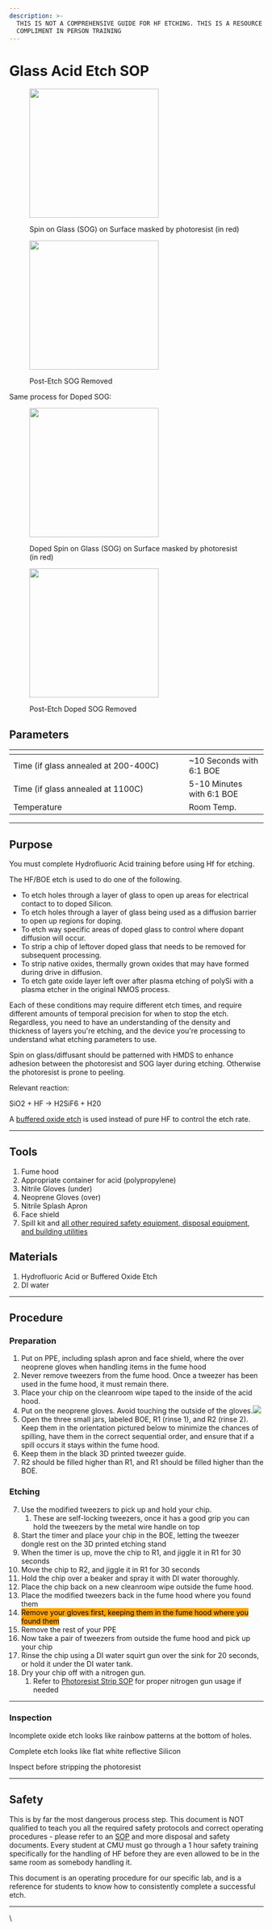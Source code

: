 ```yaml
---
description: >-
  THIS IS NOT A COMPREHENSIVE GUIDE FOR HF ETCHING. THIS IS A RESOURCE TO
  COMPLIMENT IN PERSON TRAINING
---
```


# Glass Acid Etch SOP



<figure><img src="../.gitbook/assets/image (17) (1).png" alt="" width="256"><figcaption><p>Spin on Glass (SOG) on Surface masked by photoresist (in red)</p></figcaption></figure>

<figure><img src="../.gitbook/assets/image (19) (1).png" alt="" width="256"><figcaption><p>Post-Etch SOG Removed</p></figcaption></figure>

Same process for Doped SOG:

<figure><img src="../.gitbook/assets/image (20) (1).png" alt="" width="256"><figcaption><p>Doped Spin on Glass (SOG) on Surface masked by photoresist (in red)</p></figcaption></figure>

<figure><img src="../.gitbook/assets/image (21) (1).png" alt="" width="256"><figcaption><p>Post-Etch Doped SOG Removed</p></figcaption></figure>

## Parameters

<table><thead><tr><th width="332"></th><th></th></tr></thead><tbody><tr><td>Time (if glass annealed at 200-400C)</td><td>~10 Seconds with 6:1 BOE</td></tr><tr><td>Time (if glass annealed at 1100C)</td><td>5-10 Minutes with 6:1 BOE</td></tr><tr><td>Temperature</td><td>Room Temp.</td></tr></tbody></table>

***

## Purpose

You must complete Hydrofluoric Acid training before using Hf for etching.

The HF/BOE etch is used to do one of the following.

* To etch holes through a layer of glass to open up areas for electrical contact to to doped Silicon.
* To etch holes through a layer of glass being used as a diffusion barrier to open up regions for doping.
* To etch way specific areas of doped glass to control where dopant diffusion will occur.
* To strip a chip of leftover doped glass that needs to be removed for subsequent processing.
* To strip native oxides, thermally grown oxides that may have formed during drive in diffusion.
* To etch gate oxide layer left over after plasma etching of polySi with a plasma etcher in the original NMOS process.

Each of these conditions may require different etch times, and require different amounts of temporal precision for when to stop the etch. Regardless, you need to have an understanding of the density and thickness of layers you're etching, and the device you're processing to understand what etching parameters to use.

Spin on glass/diffusant should be patterned with HMDS to enhance adhesion between the photoresist and SOG layer during etching. Otherwise the photoresist is prone to peeling.

Relevant reaction:

SiO2 + HF → H2SiF6 + H20

A [buffered oxide etch](https://us.vwr.com/store/product/36722614/buffered-oxide-etch-6-1-boe-6-1-semiconductor-grade) is used instead of pure HF to control the etch rate.

***

## Tools

1. Fume hood
2. Appropriate container for acid (polypropylene)
3. Nitrile Gloves (under)
4. Neoprene Gloves (over)
5. Nitrile Splash Apron
6. Face shield
7. Spill kit and [all other required safety equipment, disposal equipment, and building utilities](https://www.cmu.edu/ehs/Laboratory-Safety/chemical-safety/documents/sop-for-the-use-of-hydrofluoric-acid.pdf)

## Materials

1. Hydrofluoric Acid or Buffered Oxide Etch
2. DI water

***

## Procedure

### Preparation

1. Put on PPE, including splash apron and face shield, where the over neoprene gloves when handling items in the fume hood
2. Never remove tweezers from the fume hood. Once a tweezer has been used in the fume hood, it must remain there.
3. Place your chip on the cleanroom wipe taped to the inside of the acid hood.
4. Put on the neoprene gloves. Avoid touching the outside of the gloves.![](https://lh4.googleusercontent.com/jRPJLrFnxZH1qdT5iKs1nosnn31rF5jq5nVpMFXGpLs_gETjZL6SNDDPULGkFqcJ2mqP4BsImJXQC2akcywpaBjtUQwnmNwqDZ1okK_rfwIr32Qj_rc2l0iA1oTOjV67q5H7j9AaYpdHC_h-2e-3pHU)
5. Open the three small jars, labeled BOE, R1 (rinse 1), and R2 (rinse 2). Keep them in the orientation pictured below to minimize the chances of spilling, have them in the correct sequential order, and ensure that if a spill occurs it stays within the fume hood.
6. Keep them in the black 3D printed tweezer guide.
7. R2 should be filled higher than R1, and R1 should be filled higher than the BOE.



### Etching

7. Use the modified tweezers to pick up and hold your chip.
   1. These are self-locking tweezers, once it has a good grip you can hold the tweezers by the metal wire handle on top
8. Start the timer and place your chip in the BOE, letting the tweezer dongle rest on the 3D printed etching stand
9. When the timer is up, move the chip to R1, and jiggle it in R1 for 30 seconds
10. Move the chip to R2, and jiggle it in R1 for 30 seconds
11. Hold the chip over a beaker and spray it with DI water thoroughly.
12. Place the chip back on a new cleanroom wipe outside the fume hood.
13. Place the modified tweezers back in the fume hood where you found them
14. <mark style="background-color:orange;">Remove your gloves first, keeping them in the fume hood where you found them</mark>
15. Remove the rest of your PPE
16. Now take a pair of tweezers from outside the fume hood and pick up your chip
17. Rinse the chip using a DI water squirt gun over the sink for 20 seconds, or hold it under the DI water tank.
18. Dry your chip off with a nitrogen gun.
    1. Refer to [Photoresist Strip SOP](patterning-sop-stepper-v2/photoresist-strip-sop.md) for proper nitrogen gun usage if needed

***

### Inspection

Incomplete oxide etch looks like rainbow patterns at the bottom of holes.

Complete etch looks like flat white reflective Silicon

Inspect before stripping the photoresist

***

## Safety

This is by far the most dangerous process step. This document is NOT qualified to teach you all the required safety protocols and correct operating procedures - please refer to an [SOP](https://www.cmu.edu/ehs/Laboratory-Safety/chemical-safety/documents/sop-for-the-use-of-hydrofluoric-acid.pdf) and more disposal and safety documents. Every student at CMU must go through a 1 hour safety training specifically for the handling of HF before they are even allowed to be in the same room as somebody handling it.&#x20;

This document is an operating procedure for our specific lab, and is a reference for students to know how to consistently complete a successful etch.&#x20;

***

\
